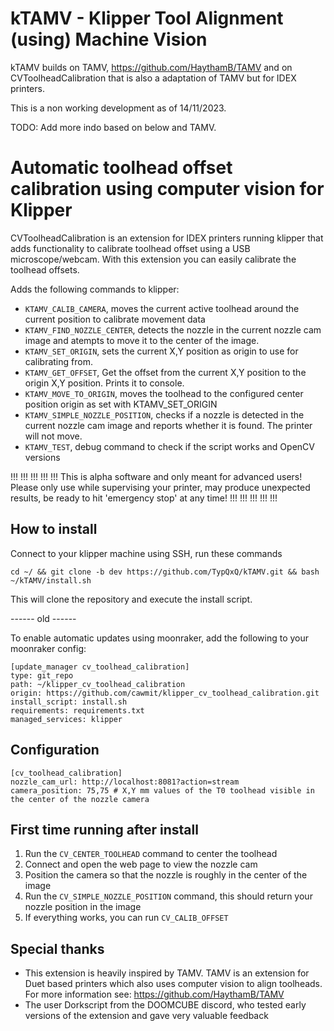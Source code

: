 # kTAMV - Klipper Tool Alignment (using) Machine Vision
kTAMV builds on TAMV, https://github.com/HaythamB/TAMV and on CVToolheadCalibration that is also a adaptation of TAMV but for IDEX printers.

This is a non working development as of 14/11/2023.


TODO: Add more indo based on below and TAMV.

# Automatic toolhead offset calibration using computer vision for Klipper

CVToolheadCalibration is an extension for IDEX printers running klipper that adds functionality to calibrate toolhead offset using a USB microscope/webcam. With this extension you can easily calibrate the toolhead offsets. 

Adds the following commands to klipper:
  - `KTAMV_CALIB_CAMERA`, moves the current active toolhead around the current position to calibrate movement data
  - `KTAMV_FIND_NOZZLE_CENTER`, detects the nozzle in the current nozzle cam image and atempts to move it to the center of the image.
  - `KTAMV_SET_ORIGIN`, sets the current X,Y position as origin to use for calibrating from.
  - `KTAMV_GET_OFFSET`, Get the offset from the current X,Y position to the origin X,Y position. Prints it to console.
  - `KTAMV_MOVE_TO_ORIGIN`, moves the toolhead to the configured center position origin as set with KTAMV_SET_ORIGIN
  - `KTAMV_SIMPLE_NOZZLE_POSITION`, checks if a nozzle is detected in the current nozzle cam image and reports whether it is found. The printer will not move.
  - `KTAMV_TEST`, debug command to check if the script works and OpenCV versions

!!! !!! !!! !!! !!! 
This is alpha software and only meant for advanced users!
Please only use while supervising your printer, 
may produce unexpected results, 
be ready to hit 'emergency stop' at any time!
!!! !!! !!! !!! !!! 

## How to install

Connect to your klipper machine using SSH, run these commands

```
cd ~/ && git clone -b dev https://github.com/TypQxQ/kTAMV.git && bash ~/kTAMV/install.sh
```

This will clone the repository and execute the install script.

------ old ------



To enable automatic updates using moonraker, add the following to your moonraker config:

```
[update_manager cv_toolhead_calibration]
type: git_repo
path: ~/klipper_cv_toolhead_calibration
origin: https://github.com/cawmit/klipper_cv_toolhead_calibration.git
install_script: install.sh
requirements: requirements.txt
managed_services: klipper
```

## Configuration

```
[cv_toolhead_calibration]
nozzle_cam_url: http://localhost:8081?action=stream
camera_position: 75,75 # X,Y mm values of the T0 toolhead visible in the center of the nozzle camera
```

## First time running after install

1. Run the `CV_CENTER_TOOLHEAD` command to center the toolhead
2. Connect and open the web page to view the nozzle cam
3. Position the camera so that the nozzle is roughly in the center of the image
4. Run the `CV_SIMPLE_NOZZLE_POSITION` command, this should return your nozzle position in the image
5. If everything works, you can run `CV_CALIB_OFFSET` 

## Special thanks
 - This extension is heavily inspired by TAMV. TAMV is an extension for Duet based printers which also uses computer vision to align toolheads. For more information see: https://github.com/HaythamB/TAMV
 - The user Dorkscript from the DOOMCUBE discord, who tested early versions of the extension and gave very valuable feedback
